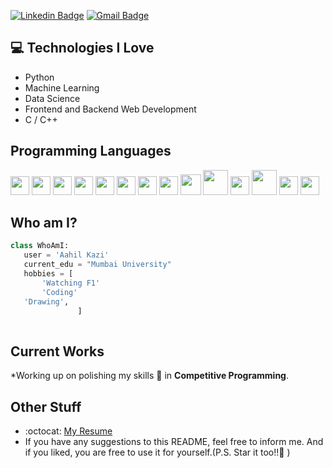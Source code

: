 
[![Linkedin Badge](https://img.shields.io/badge/-aahil-blue?style=flat-square&logo=Linkedin&logoColor=white&link=https://www.linkedin.com/in/aahil-kazi-221902194/)](https://www.linkedin.com/in/aahil-kazi-221902194/) [![Gmail Badge](https://img.shields.io/badge/-ahilkazi@gmail.com-c14438?style=flat-square&logo=Gmail&logoColor=white&link=mailto:ahilkazi@gmail.com)](mailto:ahilkazi@gmail.com) 

## :computer: Technologies I Love
* Python
* Machine Learning
* Data Science
* Frontend and Backend Web Development
* C / C++


## Programming Languages
<img src = 'https://github.com/MarikIshtar007/MarikIshtar007/blob/master/images/c-original.svg' width='30'/> <img src = 'https://github.com/MarikIshtar007/MarikIshtar007/blob/master/images/cpp.svg' width='30'/> <img src = 'https://github.com/MarikIshtar007/MarikIshtar007/blob/master/images/pycharm.svg' width='30'/> <img src = 'https://github.com/MarikIshtar007/MarikIshtar007/blob/master/images/python2.png' height='30'/> <img src = 'https://github.com/MarikIshtar007/MarikIshtar007/blob/master/images/flutter-logo.svg' width='30'/> <img src = 'https://github.com/MarikIshtar007/MarikIshtar007/blob/master/images/html.svg' width='30'/> <img src = 'https://github.com/MarikIshtar007/MarikIshtar007/blob/master/images/css.svg' width='30'/> <img src = 'https://github.com/MarikIshtar007/MarikIshtar007/blob/master/images/js.svg' width='30'/> <img src = 'https://github.com/MarikIshtar007/MarikIshtar007/blob/master/images/bootstrap.svg' width='33'/> <img src = 'https://github.com/MarikIshtar007/MarikIshtar007/blob/master/images/django.svg' height='40'/> <img src = 'https://github.com/MarikIshtar007/MarikIshtar007/blob/master/images/flask.png' width='30'/> <img src = 'https://github.com/MarikIshtar007/MarikIshtar007/blob/master/images/php.svg' width='40'/>
 <img src = 'https://github.com/MarikIshtar007/MarikIshtar007/blob/master/images/sql.svg' width='30'/> <img src = 'https://github.com/MarikIshtar007/MarikIshtar007/blob/master/images/git.svg' width='30'/>
 
 ## Who am I?
 ```python
 class WhoAmI:
 	user = 'Aahil Kazi'
	current_edu = "Mumbai University"
	hobbies = [
        'Watching F1'
        'Coding'
	'Drawing',
				]
	
 ```
 
## Current Works
 *Working up on polishing my skills 🌱 in **Competitive Programming**.
 
## Other Stuff
  - :octocat: [My Resume](https://drive.google.com/file/d/14yw2pzvkyNULG09ZUQzy7AAEINORihjV/view?usp=sharing)
  - If you have any suggestions to this README, feel free to inform me. And if you liked, you are free to use it for yourself.(P.S. Star it too!!:grimacing: )

 
 
